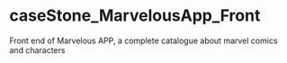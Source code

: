 # caseStone_MarvelousApp_Front
Front end of Marvelous APP, a complete catalogue about marvel comics and characters
